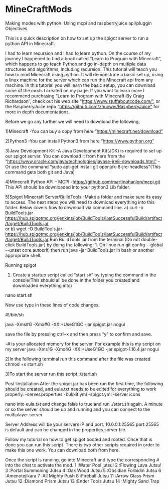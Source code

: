 # MineCraftMods
Making modes with python. Using mcpi and raspberryjuice api/pluggin
Objectives

This is a quick description on how to set up the spigot server to run a python API in Minecraft.

I had to learn recursion and I had to learn python. On the course of my journey I happened to find a book called “Learn to Program with Minecraft”, which happens to go teach Python and go in-depth on multiple data structures and algorithms, including recursion. This tutorial will teach you how to mod Minecraft using python. It will demonstrate a basic set up, using a linux machine for the server which can run the Minecraft api from any machine. In this tutorial you will learn the basic setup, you can download some of the mods I created on my page. If you want to learn more I recommend purchasing “Learn to Program with Minecraft-By Craig Richardson”, check out his web site “https://www.stuffaboutcode.com/”, or the RaspberryJuice repo “https://github.com/zhuowei/RaspberryJuice” for more in depth documentations. 

Before we go any further we will need to download the following;

1)Minecraft
-You can buy a copy from here “https://minecraft.net/download”

2)Python3
-You can install Python3 from here “https://www.python.org”

3)Java Development Kit
-A Java Development Kit(JDK) is required to set up our spigot server.
You can download it from here from the  “https://www.oracle.com/java/technologies/javase-jre8-downloads.html”
-Or use the command “sudo apt-get install git openjdk-8-jre-headless”(This command gets both git and Java) 

4)Minecraft Python API – MCPI
-https://github.com/martinohanlon/mcpi.git 
This API should be downloaded into your python3 Lib folder.

5)Spigot Minecraft Server/BuildTools
-Make a folder and make sure its easy to access. The next steps you will need to download everything into this folder. Below covers how to download via command line.
a) curl -o BuildTools.jar https://hub.spigotmc.org/jenkins/job/BuildTools/lastSuccessfulBuild/artifact/target/BuildTools.jar  
or 
b) wget -O BuildTools.jar https://hub.spigotmc.org/jenkins/job/BuildTools/lastSuccessfulBuild/artifact/target/BuildTools.jar 
Run BuildTools.jar from the terminal (Do not double-click BuildTools.jar) by doing the following:
    1. On linux run git config --global --unset core.autocrlf, then run java -jar BuildTools.jar in bash or another appropriate shell.

Running spigot
1) Create a startup script called “start.sh” by typing the command in the console(This should all be done in the folder you created and downloaded everything into)

nano start.sh

Now use type in these lines of code changes.

#!/bin/sh

java -Xms#G -Xmx#G -XX:+UseG1GC -jar spigot.jar nogui 

save the file by pressing ctrl+x and then press “y” to confirm and save.

-# is your allocated memory for the server. For example this is my script on my server java -Xms1G -Xmx4G -XX:+UseG1GC -jar spigot-1.16.4.jar nogui

2)In the following terminal run this command after the file was created 
chmod +x start.sh 

3)To start the server run this script
./start.sh 

Post-Installation
After the spigot.jar has been run the first time, the following should be created, and eula.txt needs to be edited for everything to work properly.
-server.properties
-bukkit.yml
-spigot.yml
-server icons

nano into eula.txt and change false to true and run ./start.sh again. A minute or so the server should be up and running and you can connect to the multiplayer server.

Server Address will be your servers IP and port.
10.0.0.1:25565
port:25565 is default and can be changed in the properties.server file.


Follow my tutorial on how to get spigot booted and rooted. Once that is done you can run this script. There is two other scripts required in order to make this one work. You can download both from here.

Once the script is running, go into Minecraft and type the corresponding # into the chat to activate the mod.
1 :Water Pool jutsu!
2 :Flowing Lava Jutsu!
3 :Portal Summoning Jutsu
4 :Oak Wood Jutsu
5 :Obsidian Forbidin Jutsu
6 :Amenotejikara 
7 :All Mighty Push
8 :Fireball Jutsu
11 :Arrow Glass Prism Jutsu
12 :Diamond Prism Jutsu
13 :Ender Tools Jutsu
14 :Mighty Sand Trap
